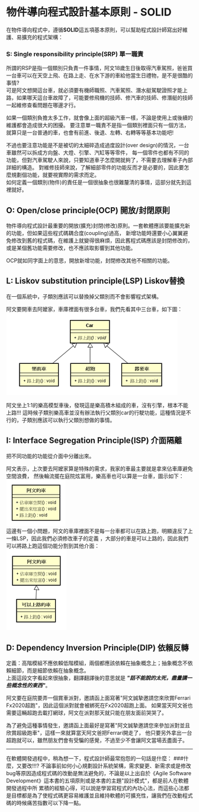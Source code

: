 # 物件導向程式設計基本原則 - SOLID

在物件導向程式中，遵循**SOLID**這五項基本原則，可以幫助程式設計師寫出好維護、易擴充的程式架構：
  
### S: Single responsibility principle(SRP) 單一職責  
所謂的RSP是指一個類別只負責一件事情，阿文18歲生日後取得汽車駕照，爸爸買一台車可以在天空上飛、在路上走、在水下游的車給他當生日禮物，是不是很酷的事情?  
可是阿文想開這台車，就必須要有機師職照、汽車駕照、潛水艇駕駛證照才能上路，如果哪天這台車故障了，可能要修飛機的技師、修汽車的技師、修潛艇的技師一起維修查看問題在哪邊才行。  

如果一個類別負擔太多工作，就會像上面的超級汽車一樣，不論是使用上或後續的維護都會造成很大的困擾。
要注意單一職責不是指一個類別裡面只有一個方法，就算只是一台普通的車，也會有前進、後退、左轉、右轉等等基本功能吧!  

不過也要注意功能是不是被切的太細碎造成過度設計(over design)的情況，一台車雖然可以拆成方向盤、大燈、引擎、汽缸等等零件，
每一個零件也都有不同的功能，但對汽車駕駛人來說，只要知道車子怎麼開就夠了，不需要去理解車子內部詳細的構造。
對維修技師來說，了解細部零件的功能反而才是必要的，因此要怎麼規劃個功能，就要視實際的需求而定。  
如何定義一個類別(物件)的責任是一個很抽象也很難釐清的事情，這部分就先到這裡就好。
 
## O: Open/close principle(OCP)  開放/封閉原則 
物件導向程式設計最重要的開放(擴充)封閉(修改)原則。一套軟體應該要能擴充新的功能，但如果這些程式碼耦合度(coupling)過高，
新增功能時還要小心翼翼避免修改到舊的程式碼，在維護上就變得很麻煩，因此舊程式碼應該是封閉修改的，
或是某個舊功能需要修改，也不應該取影響到其他功能。   

OCP就如同字面上的意思，開放新增功能，封閉修改其他不相關的功能。

## L: Liskov substitution principle(LSP)   Liskov替換  
在一個系統中，子類別應該可以替換掉父類別而不會影響程式架構。  

阿文要開車去阿嬤家，車庫裡面有很多台車，我們先看其中三台車，如下圖：    
![car](image/car.png)  

阿文坐上1:1的樂高模型車後，發現這是樂高積木組成的車，沒有引擎，根本不能上路!!!
這時候子類別樂高車並沒有辦法執行父類別car的行駛功能，這種情況是不行的，子類別應該可以執行父類別想做的事情。  


## I: Interface Segregation Principle(ISP) 介面隔離
把不同功能的功能從介面中分離出來。 

阿文表示，上次要去阿嬤家算是特殊的需求，我家的車最主要就是拿來佔車庫避免空間浪費，
然後輪流擺在庭院炫富用，樂高車也可以算是一台車，圖示如下：    
![car](image/car2.png)  
這邊有一個小問題，阿文的車庫裡面不是每一台車都可以在路上跑，明顯違反了上一條LSP，因此我們必須修改車子的定義
，大部分的車是可以上路的，因此我們可以將路上跑這個功能分割到其他介面：    
![car](image/car3.png)


## D: Dependency Inversion Principle(DIP) 依賴反轉
定義：高階模組不應依賴低階模組，兩個都應該依賴在抽象概念上；抽象概念不依賴細節，而是細節依賴在抽象概念。  
上面這段文字看起來很抽象，翻譯翻譯後的意思就是 ***"話不能說的太死，盡量講一些概念性的東西"***。  
  
阿文要在庭院要弄一個賞車派對，邀請函上面寫著"阿文誠摯邀請您來欣賞Ferrari Fx2020超跑"，因此這個派對就會被綁死在Fx2020超跑上面。
如果當天阿文爸也需要這輛超跑去載打網球，阿文在派對那天就只能在朋友面前哭哭了。  
  
為了避免這種事情發生，邀請函上面最好是寫著"阿文誠摯邀請您來參加派對並且欣賞超級跑車"，這樣一來就算當天阿文爸把Ferrari開走了，
他只要另外拿出一台超跑就可以，雖然朋友們會有受騙的感覺，不過至少不會讓阿文當場丟盡面子。

- - - 
在軟體開發過程中，稍為想一下，程式設計師最常抱怨的一句話是什麼：
###什麼，又要改!!!?
不論事前如何小心規劃設計系統架構，需求變更、新需求或是修改bug等原因造成程式碼的改動是無法避免的，不論是以上出自於《Agile Software Development》這本書的五項原則或是本書的主題"設計模式"，都是前人在軟體開發過程中所 累積的經驗心得，可以說是學習寫程式的內功心法，而這些心法都是目標都是為了使程式碼更容易維護並且維持軟體的可擴充性，讓我們在改動程式碼的時候痛苦指數可以下降一點。




